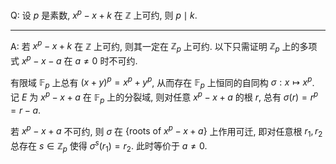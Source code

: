 Q: 设 $p$ 是素数, $x^p-x+k$ 在 $\mathbb{Z}$ 上可约, 则 $p\mid k$.

***

A: 若 $x^p-x+k$ 在 $\mathbb Z$ 上可约, 则其一定在 $\mathbb Z_p$ 上可约. 以下只需证明 $\mathbb Z_p$ 上的多项式 $x^p-x-a$ 在 $a\neq 0$ 时不可约.

有限域 $\mathbb F_p$ 上总有 $(x+y)^p=x^p+y^p$, 从而存在 $\mathbb F_p$ 上恒同的自同构 $\sigma: x\mapsto x^p$. 记 $E$ 为 $x^p-x+a$ 在 $\mathbb F_p$ 上的分裂域, 则对任意 $x^p-x+a$ 的根 $r$, 总有 $\sigma(r)=r^p=r-a$.

若 $x^p-x+a$ 不可约, 则 $\sigma$ 在 $\{\text{roots of }x^p-x+a\}$ 上作用可迁, 即对任意根 $r_1,r_2$ 总存在 $s\in\mathbb Z_p$ 使得 $\sigma^s (r_1)=r_2$. 此时等价于 $a\neq 0$​.

